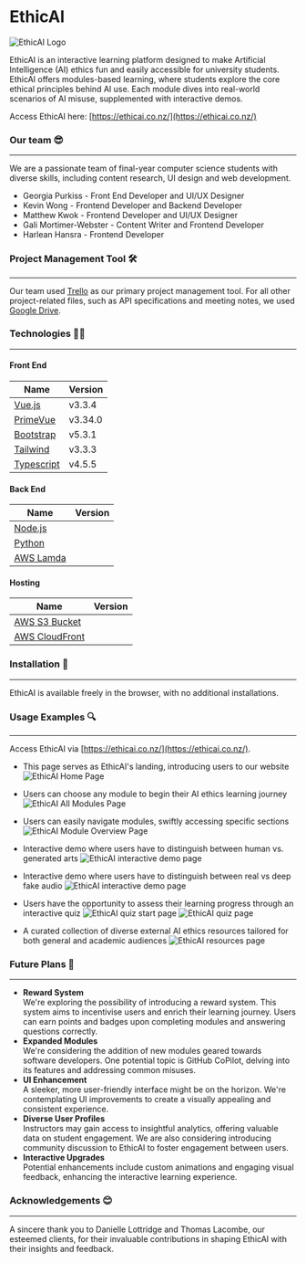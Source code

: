 # EthicAI #
![EthicAI Logo](https://raw.githubusercontent.com/uoa-compsci399-s2-2023/capstone-project-team-28/dev/markdown/logo_trim.png?token=GHSAT0AAAAAACIYFKKP3QURYJONZSNGOFNSZJTZYMQ)

EthicAI is an interactive learning platform designed to make Artificial Intelligence (AI) ethics fun and easily accessible for university students. EthicAI offers modules-based learning, where students explore the core ethical principles behind AI use. Each module dives into real-world scenarios of AI misuse, supplemented with interactive demos.

Access EthicAI here: [https://ethicai.co.nz/](https://ethicai.co.nz/)

### Our team 😎
***
We are a passionate team of final-year computer science students with diverse skills, including content research, UI design and web development.

* Georgia Purkiss - Front End Developer and UI/UX Designer
* Kevin Wong - Frontend Developer and Backend Developer
* Matthew Kwok - Frontend Developer and UI/UX Designer
* Gali Mortimer-Webster - Content Writer and Frontend Developer
* Harlean Hansra - Frontend Developer

### Project Management Tool 🛠️ ###
***
Our team used [Trello](https://trello.com/home) as our primary project management tool. For all other project-related files, such as API specifications and meeting notes, we used [Google Drive](https://drive.google.com).

### Technologies  👨‍💻
***

#### Front End ####
Name | Version
------------- | -------------
[Vue.js](https://vuejs.org/) | v3.3.4
[PrimeVue](https://primevue.org/) | v3.34.0
[Bootstrap](https://getbootstrap.com/) | v5.3.1
[Tailwind](https://tailwindcss.com/) | v3.3.3
[Typescript](https://www.typescriptlang.org/) | v4.5.5


#### Back End ####
Name | Version
------------- | -------------
[Node.js](https://nodejs.org/en) |
[Python](https://www.google.com/search?q=pytho&oq=pytho&gs_lcrp=EgZjaHJvbWUyBggAEEUYOTIGCAEQRRg7MgYIAhBFGDsyCQgDECMYJxiKBTIKCAQQABixAxiABDIGCAUQRRg9MgYIBhBFGDwyBggHEEUYPdIBCDE3NDlqMGo0qAIAsAIA&sourceid=chrome&ie=UTF-8) |
[AWS Lamda](https://aws.amazon.com/lambda/) |


#### Hosting ####
Name | Version
------------- | -------------
[AWS S3 Bucket](https://aws.amazon.com/s3/) |
[AWS CloudFront](https://aws.amazon.com/cloudfront/) |


### Installation 📖
***
EthicAI is available freely in the browser, with no additional installations.

### Usage Examples 🔍
***
Access EthicAI via [https://ethicai.co.nz/](https://ethicai.co.nz/).
* This page serves as EthicAI's landing, introducing users to our website
![EthicAI Home Page](https://raw.githubusercontent.com/uoa-compsci399-s2-2023/capstone-project-team-28/dev/markdown/home.png?token=GHSAT0AAAAAACIYFKKO4IHXNN4HBCP73HXCZJTZZZQ)

* Users can choose any module to begin their AI ethics learning journey
![EthicAI All Modules Page](https://raw.githubusercontent.com/uoa-compsci399-s2-2023/capstone-project-team-28/dev/markdown/all-modules.png?token=GHSAT0AAAAAACIYFKKPYSP625YZM76Y27DGZJTZ3MQ)

* Users can easily navigate modules, swiftly accessing specific sections
![EthicAI Module Overview Page](https://raw.githubusercontent.com/uoa-compsci399-s2-2023/capstone-project-team-28/dev/markdown/module-overview.png?token=GHSAT0AAAAAACIYFKKPQMJIF4JJ2LVMEX5QZJTZ34A)

* Interactive demo where users have to distinguish between human vs. generated arts
![EthicAI interactive demo page](https://raw.githubusercontent.com/uoa-compsci399-s2-2023/capstone-project-team-28/dev/markdown/deepfakes-demo.png?token=GHSAT0AAAAAACIYFKKP2COUC2CD5GXUPHX4ZJTZ4SA)

* Interactive demo where users have to distinguish between real vs deep fake audio
![EthicAI interactive demo page](https://raw.githubusercontent.com/uoa-compsci399-s2-2023/capstone-project-team-28/dev/markdown/deepfakes-demo.png?token=GHSAT0AAAAAACIYFKKO66KAQEMHUUOAVBGKZJTYDDA)

* Users have the opportunity to assess their learning progress through an interactive quiz
![EthicAI quiz start page](https://raw.githubusercontent.com/uoa-compsci399-s2-2023/capstone-project-team-28/dev/markdown/quiz-start.png?token=GHSAT0AAAAAACIYFKKO3H25MGIP2MKNDFVKZJTYD4Q)
![EthicAI quiz page](https://raw.githubusercontent.com/uoa-compsci399-s2-2023/capstone-project-team-28/dev/markdown/quiz-example.png?token=GHSAT0AAAAAACIYFKKPOFYCAP3H2MTZPLDMZJTYLPA)

* A curated collection of diverse external AI ethics resources tailored for both general and academic audiences
![EthicAI resources page](https://raw.githubusercontent.com/uoa-compsci399-s2-2023/capstone-project-team-28/dev/markdown/resources.png?token=GHSAT0AAAAAACIYFKKPVE4UVU532ZBJJVM6ZJTYPIA)


### Future Plans 🚀
***
* **Reward System**\
We're exploring the possibility of introducing a reward system. This system aims to incentivise users and enrich their learning journey. Users can earn points and badges upon completing modules and answering questions correctly.
* **Expanded Modules**\
We're considering the addition of new modules geared towards software developers. One potential topic is GitHub CoPilot, delving into its features and addressing common misuses.
* **UI Enhancement**\
A sleeker, more user-friendly interface might be on the horizon. We're contemplating UI improvements to create a visually appealing and consistent experience.
* **Diverse User Profiles**\
Instructors may gain access to insightful analytics, offering valuable data on student engagement. We are also considering introducing community discussion to EthicAI to foster engagement between users.
* **Interactive Upgrades**\
Potential enhancements include custom animations and engaging visual feedback, enhancing the interactive learning experience.

### Acknowledgements 😊
***
A sincere thank you to Danielle Lottridge and Thomas Lacombe, our esteemed clients, for their invaluable contributions in shaping EthicAI with their insights and feedback.


